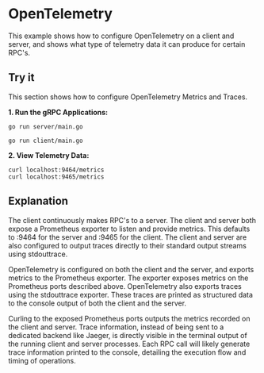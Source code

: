 # OpenTelemetry

This example shows how to configure OpenTelemetry on a client and server, and shows what type of telemetry data it can produce for certain RPC's.

## Try it

This section shows how to configure OpenTelemetry Metrics and Traces.

**1. Run the gRPC Applications:**

```
go run server/main.go
```

```
go run client/main.go
```

**2. View Telemetry Data:**

```
curl localhost:9464/metrics
curl localhost:9465/metrics
```

## Explanation

The client continuously makes RPC's to a server. The client and server both expose a Prometheus exporter to listen and provide metrics. This defaults to :9464 for the server and :9465 for the client. The client and server are also configured to output traces directly to their standard output streams using stdouttrace.

OpenTelemetry is configured on both the client and the server, and exports metrics to the Prometheus exporter. The exporter exposes metrics on the Prometheus ports described above. OpenTelemetry also exports traces using the stdouttrace exporter. These traces are printed as structured data to the console output of both the client and the server.

Curling to the exposed Prometheus ports outputs the metrics recorded on the client and server. Trace information, instead of being sent to a dedicated backend like Jaeger, is directly visible in the terminal output of the running client and server processes. Each RPC call will likely generate trace information printed to the console, detailing the execution flow and timing of operations.
